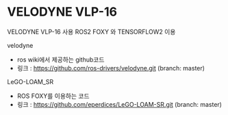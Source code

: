 # VELODYNE VLP-16

VELODYNE VLP-16 사용
ROS2 FOXY 와 TENSORFLOW2 이용


velodyne 
- ros wiki에서 제공하는 github코드
- 링크 : https://github.com/ros-drivers/velodyne.git (branch: master)

LeGO-LOAM_SR 
- ROS FOXY를 이용하는 코드
- 링크 : https://github.com/eperdices/LeGO-LOAM-SR.git (branch: master)
